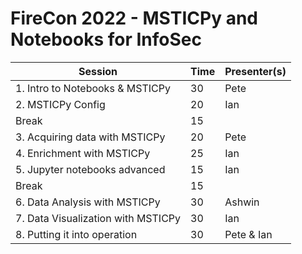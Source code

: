 
# FireCon 2022 - MSTICPy and Notebooks for InfoSec

| Session                            | Time | Presenter(s)    |
|------------------------------------|------|-----------------|
| 1. Intro to Notebooks & MSTICPy    | 30   | Pete            |
| 2. MSTICPy Config                  | 20   | Ian             |
| Break                              | 15   |                 |
| 3. Acquiring data with MSTICPy     | 20   | Pete            |
| 4. Enrichment with MSTICPy         | 25   | Ian             |
| 5. Jupyter notebooks advanced      | 15   | Ian             |
| Break                              | 15   |                 |
| 6. Data Analysis with MSTICPy      | 30   | Ashwin          |
| 7. Data Visualization with MSTICPy | 30   | Ian             |
| 8. Putting it into operation       | 30   | Pete & Ian      |
